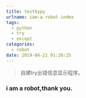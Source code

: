 ```yaml
---
title: testbypy
urlname: iam-a-robot-index
tags:
  - python
  - try
  - except
categories:
  - robot
date: 2019-04-21 01:26:25
---
```

<!-- Hexo daybreak git vb.net 健康 博客设置 网络日志 软件列表 魔法书签 -->
<!--![图]() -->
<!--[]() -->

> 自建try出错信息显示程序。

<!-- more -->

### i am a robot,thank you.